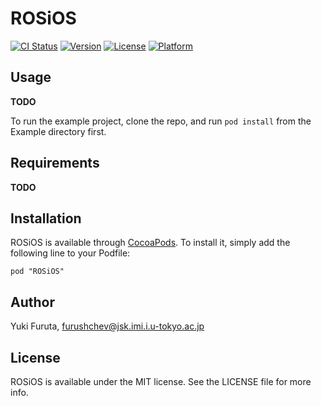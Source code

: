 # ROSiOS

[![CI Status](http://img.shields.io/travis/Furushchev/ROSiOS.svg?style=flat)](https://travis-ci.org/Furushchev/ROSiOS)
[![Version](https://img.shields.io/cocoapods/v/ROSiOS.svg?style=flat)](http://cocoadocs.org/docsets/ROSiOS)
[![License](https://img.shields.io/cocoapods/l/ROSiOS.svg?style=flat)](http://cocoadocs.org/docsets/ROSiOS)
[![Platform](https://img.shields.io/cocoapods/p/ROSiOS.svg?style=flat)](http://cocoadocs.org/docsets/ROSiOS)

## Usage

**TODO**

To run the example project, clone the repo, and run `pod install` from the Example directory first.

## Requirements

**TODO**

## Installation

ROSiOS is available through [CocoaPods](http://cocoapods.org). To install
it, simply add the following line to your Podfile:

    pod "ROSiOS"

## Author

Yuki Furuta, furushchev@jsk.imi.i.u-tokyo.ac.jp

## License

ROSiOS is available under the MIT license. See the LICENSE file for more info.

